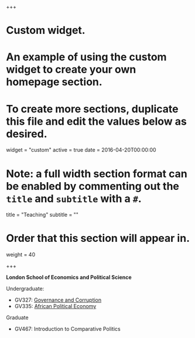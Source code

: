 +++
# Custom widget.
# An example of using the custom widget to create your own homepage section.
# To create more sections, duplicate this file and edit the values below as desired.
widget = "custom"
active = true
date = 2016-04-20T00:00:00

# Note: a full width section format can be enabled by commenting out the `title` and `subtitle` with a `#`.
title = "Teaching"
subtitle = ""

# Order that this section will appear in.
weight = 40

+++

**London School of Economics and Political Science**

Undergraduate:
- GV327: [Governance and Corruption](http://www.lse.ac.uk/resources/calendar2020-2021/courseGuides/GV/2020_GV327.htm)
- GV335: [African Political Economy](http://www.lse.ac.uk/resources/calendar2020-2021/courseGuides/GV/2019_GV335.htm)

Graduate
- GV467: Introduction to Comparative Politics


